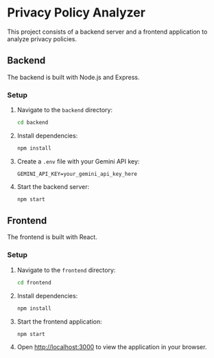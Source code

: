 # Privacy Policy Analyzer

This project consists of a backend server and a frontend application to analyze privacy policies.

## Backend

The backend is built with Node.js and Express.

### Setup

1. Navigate to the `backend` directory:
   ```bash
   cd backend
   ```

2. Install dependencies:
   ```bash
   npm install
   ```

3. Create a `.env` file with your Gemini API key:
   ```
   GEMINI_API_KEY=your_gemini_api_key_here
   ```

4. Start the backend server:
   ```bash
   npm start
   ```

## Frontend

The frontend is built with React.

### Setup

1. Navigate to the `frontend` directory:
   ```bash
   cd frontend
   ```

2. Install dependencies:
   ```bash
   npm install
   ```

3. Start the frontend application:
   ```bash
   npm start
   ```

4. Open [http://localhost:3000](http://localhost:3000) to view the application in your browser.